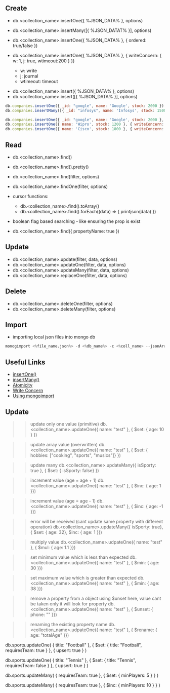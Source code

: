 ## Create

- db.<collection_name>.insertOne({ %JSON_DATA% }, options)
- db.<collection_name>.insertMany([{ %JSON_DATAT% }], options)
- db.<collection_name>.insertOne({ %JSON_DATA% }, { ordered: true/false })

- db.<collection_name>.insertOne({ %JSON_DATA% }, { writeConcern: { w: 1, j: true, wtimeout:200 } })
  - w: write
  - j: journal
  - wtimeout: timeout

<!-- not recommended -->
- db.<collection_name>.insert({ %JSON_DATA% }, options)
- db.<collection_name>.insert([{ %JSON_DATA% }], options)

```js
db.companies.insertOne({ _id: "google", name: 'Google', stock: 2000 })
db.companies.insertMany([{ _id: "infosys", name: 'Infosys', stock: 1500 }, { name: 'Apple', stock: 2100 }])

db.companies.insertOne({ _id: "google", name: 'Google', stock: 2000 }, { ordered: false })
db.companies.insertOne({ name: 'Wipro', stock: 1200 }, { writeConcern: { w:1, j: true, wtimeout: 200 }})
db.companies.insertOne({ name: 'Cisco', stock: 1800 }, { writeConcern: { w:1, j: false, } })
```

## Read

- db.<collection_name>.find()
- db.<collection_name>.find().pretty()
- db.<collection_name>.find(filter, options)
- db.<collection_name>.findOne(filter, options)

- cursor functions:
  - db.<collection_name>.find().toArray()
  - db.<collection_name>.find().forEach((data) => { printjson(data) })


- boolean flag based searching - like ensuring the prop is exist
- db.<collection_name>.find({ propertyName: true })

## Update

- db.<collection_name>.update(filter, data, options)
- db.<collection_name>.updateOne(filter, data, options)
- db.<collection_name>.updateMany(filter, data, options)
- db.<collection_name>.replaceOne(filter, data, options)

## Delete

- db.<collection_name>.deleteOne(filter, options)
- db.<collection_name>.deleteMany(filter, options)

## Import

- importing local json files into mongo db

```s
monogimport <%file_name.json%> -d <%db_name%> -c <%coll_name> --jsonArray --drop
```


## Useful Links

- [insertOne()](https://docs.mongodb.com/manual/reference/method/db.collection.insertOne)
- [insertMany()](https://docs.mongodb.com/manual/reference/method/db.collection.insertMany)
- [Atomicity](https://docs.mongodb.com/manual/core/write-operations-atomicity/#atomicity)
- [Write Concern](https://docs.mongodb.com/manual/reference/write-concern/)
- [Using mongoimport](https://docs.mongodb.com/manual/reference/program/mongoimport/index.html)


## Update

>> update only one value (primitive)
db.<collection_name>.updateOne({ name: "test" }, { $set: { age: 10 } })

>> update array value (overwritten)
db.<collection_name>.updateOne({ name: "test" }, { $set: { hobbies: ["cooking", "sports", "musics"]} })

>> update many 
db.<collection_name>.updateMany({ isSporty: true }, { $set: { isSporty: false} })

>> increment value (age = age + 1)
db.<collection_name>.udpateOne({ name: "test" }, { $inc: { age: 1 }})

>> increment value (age = age - 1)
db.<collection_name>.udpateOne({ name: "test" }, { $inc: { age: -1 }})

>> error will be received (cant update same property with different operation)
db.<collection_name>.updateMany({ isSporty: true}, { $set: { age: 32}, $inc: { age: 1 }})

>> multiply value
db.<collection_name>.udpateOne({ name: "test" }, { $mul: { age: 1.1 }})

>> set minimum value which is less than expected
db.<collection_name>.udpateOne({ name: "test" }, { $min: { age: 30 }})

>> set maximum value which is greater than expected
db.<collection_name>.udpateOne({ name: "test" }, { $min: { age: 38 }})

>> remove a property from a object using $unset
>> here, value cant be taken only it will look for property
db.<collection_name>.udpateOne({ name: "test" }, { $unset: { phone: "" }})

>> renaming the existing property name
db.<collection_name>.udpateOne({ name: "test" }, { $rename: { age: "totalAge" }})


db.sports.updateOne(
  { title: "Football" },
  { $set: { title: "Football", requiresTeam: true } },
  { upsert: true }
)

db.sports.updateOne(
  { title: "Tennis" },
  { $set: { title: "Tennis", requiresTeam: false } },
  { upsert: true }
)

db.sports.updateMany(
  { requiresTeam: true },
  { $set: { minPlayers: 5 } }
)

db.sports.updateMany(
  { requiresTeam: true },
  { $inc: { minPlayers: 10 } }
)